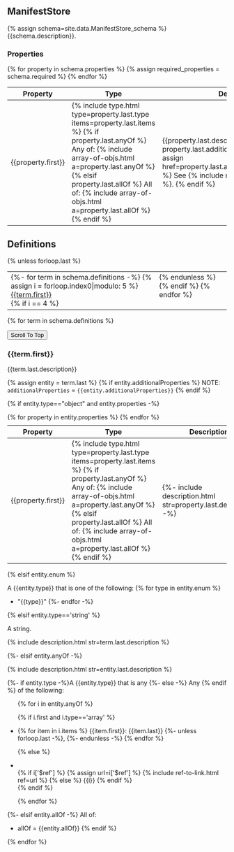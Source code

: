 ## ManifestStore

{% assign schema=site.data.ManifestStore_schema %}
{{schema.description}}.

### Properties

<table>
<thead><tr>
<th>Property</th>
<th>Type</th>
<th>Description</th>
<th>Required?</th>
</tr></thead>

<tbody>
{% for property in schema.properties %}
{% assign required_properties = schema.required %}
<tr>
<td>{{property.first}}</td>

<!-- Type -->
<td>{% include type.html type=property.last.type items=property.last.items %}
{% if property.last.anyOf %}
Any of:
{% include array-of-objs.html a=property.last.anyOf %}
{% elsif property.last.allOf %}
All of:
{% include array-of-objs.html a=property.last.allOf %}
{% endif %}
</td>

<td>{{property.last.description}}.
{% if property.last.additionalProperties %}
  {% assign href=property.last.additionalProperties.first[1] %}
  See {% include ref-to-link.html ref=href %}.
{% endif %}
</td>

<td> <!-- Required? -->
{% include required.html prop=property.first required_list=required_properties %}
</td>

</tr>
{% endfor %}

</tbody></table>

<!---------------------------------------------------------------------->

## Definitions

<!-- TOC-like links -->

<table style="border: 0;" width="900">
<tbody>
<tr>
<td style="border: 0; vertical-align: top;">
{%- for term in schema.definitions -%}
{% assign i = forloop.index0|modulo: 5 %}
<a href="{{term.first | slugify | prepend: "#"}}">{{term.first}}</a>  <br/>
{% if i == 4 %}
</td>
{% unless forloop.last %}
<td style="border: 0; vertical-align: top;">
{% endunless %}
{% endif %}
{% endfor %}
</td>
</tr></tbody></table>

<!-- Definitions reference -->
{% for term in schema.definitions %}

<button class="top-scroll-btn" title="Go to top">Scroll To Top</button>

### {{term.first}}

{{term.last.description}}

{% assign entity = term.last %}
{% if entity.additionalProperties %}
NOTE: `additionalProperties` = `{{entity.additionalProperties}}`
{% endif %}

{% if entity.type=="object" and entity.properties -%}

<table style="margin-top: 10px;">
<thead><tr>
<th>Property</th>
<th>Type</th>
<th>Description</th>
<th>Required?</th>
<th>Default Value</th>
</tr></thead>

<tbody>
{% for property in entity.properties %}
<tr>
<td>{{property.first}}</td>

<!-- Type -->
<td>{% include type.html type=property.last.type items=property.last.items %}
{% if property.last.anyOf %}
Any of:
{% include array-of-objs.html a=property.last.anyOf %}
{% elsif property.last.allOf %}
All of:
{% include array-of-objs.html a=property.last.allOf %}
{% endif %}
</td>

<!-- Description -->
<td>{%- include description.html str=property.last.description -%}</td>

<td> <!-- Required? -->
{% include required.html prop=property.first required_list=entity.required %}
</td>

<td> <!-- Default Value -->
{% if property.last.default %} {{property.last.default}} {% else %} N/A {%endif%}
</td>
</tr>
{% endfor %}
</tbody></table>

{% elsif entity.enum %} <!-- Not an object but an enum -->

A {{entity.type}} that is one of the following:
{% for type in entity.enum %}
- "{{type}}"
{%- endfor -%}

{% elsif entity.type=='string' %} <!-- Not an object or enum, but a string -->

A string.

{% include description.html str=term.last.description %}

{%- elsif entity.anyOf -%} <!-- Not an object, enum, or string, but 'anyOf' -->

{% include description.html str=entity.last.description %}

{%- if entity.type -%}A {{entity.type}} that is any {%- else -%} Any {% endif %} of the following:

<ul>{% for i in entity.anyOf %}

  {% if i.first and i.type=='array' %}  <!-- i is an object or array -->
    <li>{% for item in i.items %}
      {{item.first}}: {{item.last}} {%- unless forloop.last -%}, {%- endunless -%}
    {% endfor %}</li>

  {% else %} <!-- i is a simple type -->
    <li>  
    {% if i['$ref'] %}
      {% assign url=i['$ref'] %}
      {% include ref-to-link.html ref=url %}
    {% else %}
      {{i}}
    {% endif %}
    </li>
  {% endif %}

{% endfor %}
</ul>

{%- elsif entity.allOf -%} <!-- Not an object, enum, string, or 'anyOf', but `allOf` (not in schema) -->
All of:
- allOf = {{entity.allOf}}
{% endif %}

{% endfor %} <!-- end iteration over site.data.ManifestStore_schema.definitions obj -->
